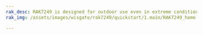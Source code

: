 ```yaml
---
rak_desc: RAK7249 is designed for outdoor use even in extreme conditions with an IP67 graded enclosure. It has a built-in GPS module and LoRa Server, and it supports multiple backhaul connectivity options such as Wi-Fi, LTE, and Ethernet. Moreover, RAK7249 is powered by PoE with options for battery, solar, or AC power supply.
rak_img: /assets/images/wisgate/rak7249/quickstart/1.main/RAK7249_home.png

---
```


<rk-redirect to="/Product-Categories/WisGate/RAK7249/Overview/" />